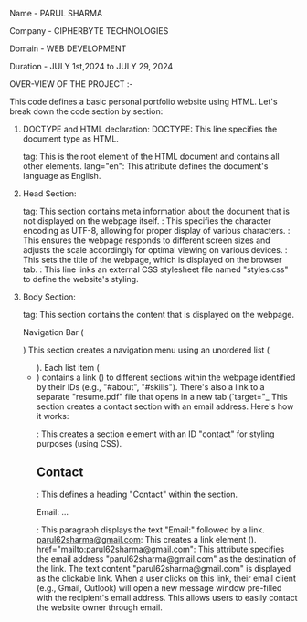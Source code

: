 Name - PARUL SHARMA

Company - CIPHERBYTE TECHNOLOGIES

Domain - WEB DEVELOPMENT

Duration - JULY 1st,2024 to JULY 29, 2024

OVER-VIEW OF THE PROJECT :-

This code defines a basic personal portfolio website using HTML. Let's break down the code section by section:

1. DOCTYPE and HTML declaration:
      DOCTYPE: This line specifies the document type as HTML.
      <html> tag: This is the root element of the HTML document and contains all other elements.
      lang="en": This attribute defines the document's language as English.

2. Head Section:
      <head> tag: This section contains meta information about the document that is not displayed on the webpage itself.
      <meta charset="UTF-8">: This specifies the character encoding as UTF-8, allowing for proper display of various characters.
      <meta name="viewport" content="width=device-width, initial-scale=1.0">: This ensures the webpage responds to different screen sizes and adjusts the scale accordingly for optimal viewing on various devices.
      <title>Personal Portfolio</title>: This sets the title of the webpage, which is displayed on the browser tab.
      <link rel="stylesheet" href="styles.css">: This line links an external CSS stylesheet file named "styles.css" to define the website's styling.

3. Body Section:
      <body> tag: This section contains the content that is displayed on the webpage.
      
      Navigation Bar (<nav>)
      This section creates a navigation menu using an unordered list (<ul>).
      Each list item (<li>) contains a link (<a>) to different sections within the webpage identified by their IDs (e.g., "#about", "#skills").
      There's also a link to a separate "resume.pdf" file that opens in a new tab (`target="_
      This section creates a contact section with an email address. Here's how it works:
      
      <section id="contact">: This creates a section element with an ID "contact" for styling purposes (using CSS).
      <h2>Contact</h2>: This defines a heading "Contact" within the section.
      <p>Email: ... </p>: This paragraph displays the text "Email:" followed by a link.
      <a href="mailto:parul62sharma@gmail.com">parul62sharma@gmail.com</a>: This creates a link element (<a>).
      href="mailto:parul62sharma@gmail.com": This attribute specifies the email address "parul62sharma@gmail.com" as the destination of the link.
      The text content "parul62sharma@gmail.com" is displayed as the clickable link.
      When a user clicks on this link, their email client (e.g., Gmail, Outlook) will open a new message window pre-filled with the recipient's email address. This allows users to easily contact the website owner 
      through email.









